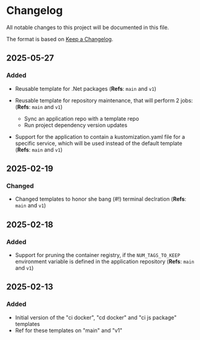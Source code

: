 # Changelog

All notable changes to this project will be documented in this file.

The format is based on [Keep a Changelog](https://keepachangelog.com/en/1.1.0/).

## 2025-05-27

### Added

- Reusable template for .Net packages  (**Refs**: `main` and `v1`)

- Reusable template for repository maintenance, that will perform 2 jobs:  (**Refs**: `main` and `v1`)
  - Sync an application repo with a template repo
  - Run project dependency version updates

- Support for the application to contain a kustomization.yaml file for a specific service, which will be used instead of the default template (**Refs**: `main` and `v1`)

## 2025-02-19

### Changed

- Changed templates to honor she bang (#!) terminal declration (**Refs**: `main` and `v1`)

## 2025-02-18

### Added

- Support for pruning the container registry, if the `NUM_TAGS_TO_KEEP` environment variable is defined in the application repository (**Refs**: `main` and `v1`)

## 2025-02-13

### Added

- Initial version of the "ci docker", "cd docker" and "ci js package" templates
- Ref for these templates on "main" and "v1"